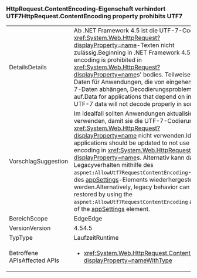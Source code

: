 ### <a name="httprequestcontentencoding-property-prohibits-utf7"></a><span data-ttu-id="54767-101">HttpRequest.ContentEncoding-Eigenschaft verhindert UTF7</span><span class="sxs-lookup"><span data-stu-id="54767-101">HttpRequest.ContentEncoding property prohibits UTF7</span></span>

|   |   |
|---|---|
|<span data-ttu-id="54767-102">Details</span><span class="sxs-lookup"><span data-stu-id="54767-102">Details</span></span>|<span data-ttu-id="54767-103">Ab .NET Framework 4.5 ist die UTF-7-Codierung in <xref:System.Web.HttpRequest?displayProperty=name>-Texten nicht zulässig.</span><span class="sxs-lookup"><span data-stu-id="54767-103">Beginning in .NET Framework 4.5, UTF-7 encoding is prohibited in <xref:System.Web.HttpRequest?displayProperty=name>s' bodies.</span></span> <span data-ttu-id="54767-104">Teilweise treten bei Daten für Anwendungen, die von eingehenden UTF-7-Daten abhängen, Decodierungsprobleme auf.</span><span class="sxs-lookup"><span data-stu-id="54767-104">Data for applications that depend on incoming UTF-7 data will not decode properly in some cases.</span></span>|
|<span data-ttu-id="54767-105">Vorschlag</span><span class="sxs-lookup"><span data-stu-id="54767-105">Suggestion</span></span>|<span data-ttu-id="54767-106">Im Idealfall sollten Anwendungen aktualisiert verwenden, damit sie die UTF-7-Codierung in <xref:System.Web.HttpRequest?displayProperty=name> nicht verwenden.</span><span class="sxs-lookup"><span data-stu-id="54767-106">Ideally, applications should be updated to not use UTF-7 encoding in <xref:System.Web.HttpRequest?displayProperty=name>s.</span></span> <span data-ttu-id="54767-107">Alternativ kann das Legacyverhalten mithilfe des <code>aspnet:AllowUtf7RequestContentEncoding</code>-Attributs des [appSettings](https://msdn.microsoft.com/library/hh975440(v=vs.110).aspx)-Elements wiederhergestellt werden.</span><span class="sxs-lookup"><span data-stu-id="54767-107">Alternatively, legacy behavior can be restored by using the <code>aspnet:AllowUtf7RequestContentEncoding</code> attribute of the [appSettings](https://msdn.microsoft.com/library/hh975440(v=vs.110).aspx) element.</span></span>|
|<span data-ttu-id="54767-108">Bereich</span><span class="sxs-lookup"><span data-stu-id="54767-108">Scope</span></span>|<span data-ttu-id="54767-109">Edge</span><span class="sxs-lookup"><span data-stu-id="54767-109">Edge</span></span>|
|<span data-ttu-id="54767-110">Version</span><span class="sxs-lookup"><span data-stu-id="54767-110">Version</span></span>|<span data-ttu-id="54767-111">4.5</span><span class="sxs-lookup"><span data-stu-id="54767-111">4.5</span></span>|
|<span data-ttu-id="54767-112">Typ</span><span class="sxs-lookup"><span data-stu-id="54767-112">Type</span></span>|<span data-ttu-id="54767-113">Laufzeit</span><span class="sxs-lookup"><span data-stu-id="54767-113">Runtime</span></span>|
|<span data-ttu-id="54767-114">Betroffene APIs</span><span class="sxs-lookup"><span data-stu-id="54767-114">Affected APIs</span></span>|<ul><li><xref:System.Web.HttpRequest.ContentEncoding?displayProperty=nameWithType></li></ul>|

